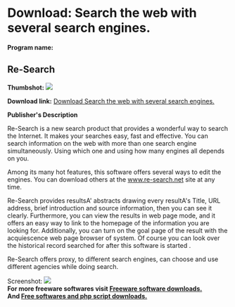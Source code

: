 # Download: Search the web with several search engines.

**Program name:**

## Re-Search

  
**Thumbshot:** ![](http://www.freewarefiles.com/screenshot/re-search_md.gif)   
  
**Download link:** [Download Search the web with several search engines.](http://freesoftwares.boysofts.com/Re-Search_program_9298.html)  
  


**Publisher's Description**  
  


Re-Search is a new search product that provides a wonderful way to search the Internet. It makes your searches easy, fast and effective. You can search information on the web with more than one search engine simultaneously. Using which one and using how many engines all depends on you. 

Among its many hot features, this software offers several ways to edit the engines. You can download others at the www.re-search.net site at any time.

Re-Search provides resultsA' abstracts drawing every resultA's Title, URL address, brief introduction and source information, then you can see it clearly. Furthermore, you can view the results in web page mode, and it offers an easy way to link to the homepage of the information you are looking for. Additionally, you can turn on the goal page of the result with the acquiescence web page browser of system. Of course you can look over the historical record searched for after this software is started .

Re-Search offers proxy, to different search engines, can choose and use different agencies while doing search. 

  
  
Screenshot: ![](http://www.freewarefiles.com/screenshot/re-search.gif)   
**For more freeware softwares visit [Freeware software downloads.](http://freesoftwares.boysofts.com/)**   
**And [Free softwares and php script downloads.](http://www.boysofts.com/)**
